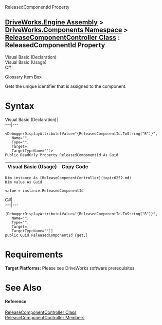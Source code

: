 ReleasedComponentId Property   
  
[DriveWorks.Engine Assembly](topic2156.md) > [DriveWorks.Components Namespace](topic6089.md) > [ReleaseComponentController Class](topic6252.md) : ReleasedComponentId Property  
---  
  
Visual Basic (Declaration)    
Visual Basic (Usage)    
C# 

Glossary Item Box

Gets the unique identifier that is assigned to the component. 

# Syntax

Visual Basic (Declaration)|   
---|---  
      
    
    <DebuggerDisplayAttribute(Value="{ReleasedComponentId.ToString("B")}", 
       Name="", 
       Type="", 
       Target=, 
       TargetTypeName="")>
    Public ReadOnly Property ReleasedComponentId As Guid  
  
Visual Basic (Usage)| Copy Code  
---|---  
      
    
    Dim instance As [ReleaseComponentController](topic6252.md)
    Dim value As Guid
     
    value = instance.ReleasedComponentId  
  
C#|   
---|---  
      
    
    [DebuggerDisplayAttribute(Value="{ReleasedComponentId.ToString("B")}", 
       Name="", 
       Type="", 
       Target=, 
       TargetTypeName="")]
    public Guid ReleasedComponentId {get;}  
  
# Requirements

**Target Platforms:** Please see DriveWorks software prerequisites.

# See Also

#### Reference

[ReleaseComponentController Class](topic6252.md)   
[ReleaseComponentController Members](topic6253.md)


